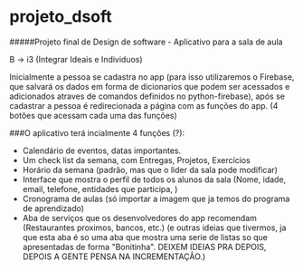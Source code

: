 # projeto_dsoft

#####Projeto final de Design de software - Aplicativo para a sala de aula

B -> i3 (Integrar Ideais e Individuos)

Inicialmente a pessoa se cadastra no app (para isso utilizaremos o Firebase, que salvará os dados em forma de dicionarios que podem ser acessados e adicionados atraves de comandos definidos no python-firebase), após se cadastrar a pessoa é redirecionada a página com as funções do app. (4 botões que acessam cada uma das funções)

###O aplicativo terá incialmente 4 funções (?):
- Calendário de eventos, datas importantes.
- Um check list da semana, com Entregas, Projetos, Exercícios
- Horário da semana (padrão, mas que o lider da sala pode modificar)
- Interface que mostra o perfil de todos os alunos da sala (Nome, idade, email, telefone, entidades que participa, )
- Cronograma de aulas (só importar a imagem que ja temos do programa de aprendizado)
- Aba de serviços que os desenvolvedores do app recomendam (Restaurantes proximos, bancos, etc.) (e outras ideias que tivermos, ja que esta aba é so uma aba que mostra uma serie de listas so que apresentadas de forma "Bonitinha". DEIXEM IDEIAS PRA DEPOIS, DEPOIS A GENTE PENSA NA INCREMENTAÇÂO.)
